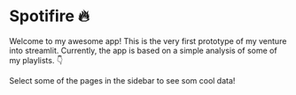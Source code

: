 # Spotifire :fire:

Welcome to my awesome app! This is the very first prototype of my venture into streamlit. 
Currently, the app is based on a simple analysis of some of my playlists.
 :point_down:

Select some of the pages in the sidebar to see som cool data!

[//]: # (Need more extensive intro page)
